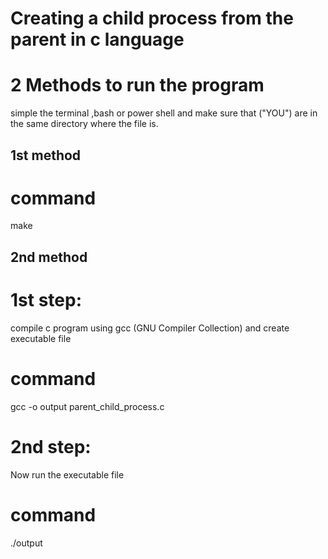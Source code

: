 # Creating a child process from the parent in c language

# 2 Methods to run the program
simple the terminal ,bash or power shell and make sure that ("YOU") are in the same directory where the file is.

## 1st method

# command
make


## 2nd method

# 1st step:
compile c program using gcc (GNU Compiler Collection) and create executable file

# command
gcc -o output parent_child_process.c


# 2nd step:
Now run the executable file

# command
./output
